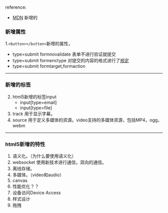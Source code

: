 reference:

* [MDN](https://developer.mozilla.org/zh-CN/docs/Web/Guide/HTML/HTML5) 新增的
### 新增属性
1.`<button></button>`新增的属性，

   *  type=submit formnovalidate 表单不进行验证就提交 
   * type=submit formenctype 对提交的内容的格式进行了[规定](http://www.w3school.com.cn/tags/att_button_formenctype.asp)
   * type=submit formtarget,formaction
   *******
   
### 新增的标签
   
2. html5新增的标签input
   * input[type=email]
   * input[type=file]
3. track 用于显示字幕。
4. source 用于定义多媒体的资源。video支持的多媒体资源，包括MP4，ogg，webm
******
   
### html5新增的特性
1. 语义化。（为什么要使用语义化）
2. websocket 使用新技术进行通信，双向的通信。
3. 离线存储。
4. 多媒体。（video和audio）
5. canvas
6. 性能优化？？
7. 设备访问Device Access
8. 样式设计
9. 拖拽
   
   
   
   
   
   
   